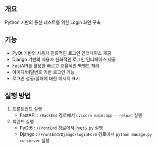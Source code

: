 ## 개요

Python 기반의 통신 테스트를 위한 Login 화면 구축

## 기능

- PyQt 기반의 사용자 친화적인 로그인 인터페이스 제공
- Django 기반의 사용자 친화적인 로그인 인터페이스 제공
- FastAPI를 활용한 빠르고 효율적인 백엔드 처리
- 아이디/비밀번호 기반 로그인 기능
- 로그인 성공/실패에 대한 메시지 표시

## 실행 방법

1. 프론트엔드 실행
    - FastAPI : `/BackEnd` 경로에서 `uvicorn main:app --reload` 실행
2. 백엔드 실행
    - PyQt6 : `/FrontEnd` 경로에서 `PyQt6.py` 실행
    - Django : `/FrontEnd/Django/loginForm` 경로에서 `python manage.py runserver` 실행
